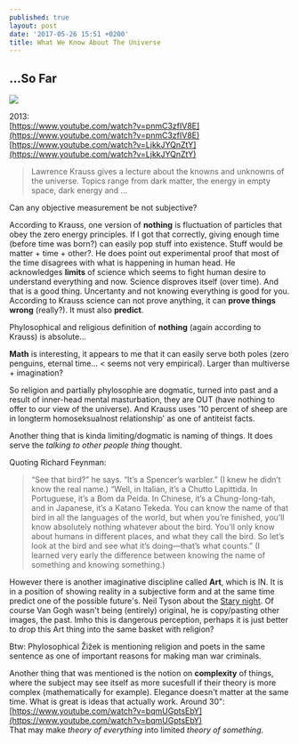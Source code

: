 ```yaml
---
published: true
layout: post
date: '2017-05-26 15:51 +0200'
title: What We Know About The Universe
---
```

## ...So Far

![](https://upload.wikimedia.org/wikipedia/commons/thumb/e/ea/Van_Gogh_-_Starry_Night_-_Google_Art_Project.jpg/758px-Van_Gogh_-_Starry_Night_-_Google_Art_Project.jpg)

2013:  
[https://www.youtube.com/watch?v=pnmC3zfIV8E](https://www.youtube.com/watch?v=pnmC3zfIV8E)  
[https://www.youtube.com/watch?v=LjkkJYQnZtY](https://www.youtube.com/watch?v=LjkkJYQnZtY)

> Lawrence Krauss gives a lecture about the knowns and unknowns of the universe. Topics range from dark matter, the energy in empty space, dark energy and ...

Can any objective measurement be not subjective?

According to Krauss, one version of **nothing** is fluctuation of particles that obey the zero energy principles. If I got that correctly, giving enough time (before time was born?) can easily pop stuff into existence. Stuff would be matter + time + other?. He does point out experimental proof that most of the time disagrees with what is happening in human head. He acknowledges **limits** of science which seems to fight human desire to understand everything and now. Science disproves itself (over time). And that is a good thing. Uncertanty and not knowing everything is good for you. According to Krauss science can not prove anything, it can **prove things wrong** (really?). It must also **predict**.

Phylosophical and religious definition of **nothing** (again according to Krauss) is absolute...

**Math** is interesting, it appears to me that it can easily serve both poles (zero penguins, eternal time... < seems not very empirical). Larger than multiverse + imagination?

So religion and partially phylosophie are dogmatic, turned into past and a result of inner-head mental masturbation, they are OUT (have nothing to offer to our view of the universe). And Krauss uses '10 percent of sheep are in longterm homoseksualnost relationship' as one of antiteist facts.

Another thing that is kinda limiting/dogmatic is naming of things. It does serve the *talking to other people thing* thought.

Quoting Richard Feynman:

> “See that bird?” he says. “It’s a Spencer’s warbler.” (I knew he didn’t know the real name.) “Well, in Italian, it’s a Chutto Lapittida. In Portuguese, it’s a Bom da Peida. In Chinese, it’s a Chung-long-tah, and in Japanese, it’s a Katano Tekeda. You can know the name of that bird in all the languages of the world, but when you’re finished, you’ll know absolutely nothing whatever about the bird. You’ll only know about humans in different places, and what they call the bird. So let’s look at the bird and see what it’s doing—that’s what counts.” (I learned very early the difference between knowing the name of something and knowing something.)

However there is another imaginative discipline called **Art**, which is IN. It is in a position of showing reality in a subjective form and at the same time predict one of the possible future's. Neil Tyson about the [Stary night](https://www.youtube.com/watch?v=LiiC0v9tVMg). Of course Van Gogh wasn't being (entirely) original, he is copy/pasting other images, the past. Imho this is dangerous perception, perhaps it is just better to drop this Art thing into the same basket with religion?

Btw: Phylosophical Žižek is mentioning religion and poets in the same sentence as one of important reasons for making man war criminals.

Another thing that was mentioned is the notion on **complexity** of things, where the subject may see itself as more sucesfull if their theory is more complex (mathematically for example). Elegance doesn't matter at the same time. What is great is ideas that actually work. Around 30":    
[https://www.youtube.com/watch?v=bqmUGptsEbY](https://www.youtube.com/watch?v=bqmUGptsEbY)  
That may make *theory of everything* into limited *theory of something*.
